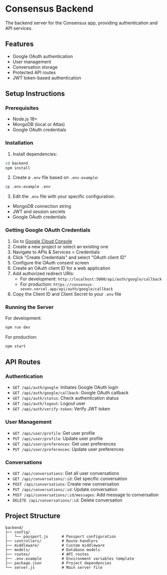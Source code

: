 # Consensus Backend

The backend server for the Consensus app, providing authentication and API services.

## Features

- Google OAuth authentication
- User management
- Conversation storage
- Protected API routes
- JWT token-based authentication

## Setup Instructions

### Prerequisites

- Node.js 18+ 
- MongoDB (local or Atlas)
- Google OAuth credentials

### Installation

1. Install dependencies:
```bash
cd backend
npm install
```

2. Create a `.env` file based on `.env.example`:
```bash
cp .env.example .env
```

3. Edit the `.env` file with your specific configuration:
- MongoDB connection string
- JWT and session secrets
- Google OAuth credentials

### Getting Google OAuth Credentials

1. Go to [Google Cloud Console](https://console.cloud.google.com/)
2. Create a new project or select an existing one
3. Navigate to APIs & Services > Credentials
4. Click "Create Credentials" and select "OAuth client ID"
5. Configure the OAuth consent screen
6. Create an OAuth client ID for a web application
7. Add authorized redirect URIs:
   - For development: `http://localhost:5000/api/auth/google/callback`
   - For production: `https://consensus-seven.vercel.app/api/auth/google/callback`
8. Copy the Client ID and Client Secret to your `.env` file

### Running the Server

For development:
```bash
npm run dev
```

For production:
```bash
npm start
```

## API Routes

### Authentication

- `GET /api/auth/google`: Initiates Google OAuth login
- `GET /api/auth/google/callback`: Google OAuth callback
- `GET /api/auth/status`: Check authentication status
- `GET /api/auth/logout`: Logout user
- `GET /api/auth/verify-token`: Verify JWT token

### User Management

- `GET /api/user/profile`: Get user profile
- `PUT /api/user/profile`: Update user profile
- `GET /api/user/preferences`: Get user preferences
- `PUT /api/user/preferences`: Update user preferences

### Conversations

- `GET /api/conversations`: Get all user conversations
- `GET /api/conversations/:id`: Get specific conversation
- `POST /api/conversations`: Create new conversation
- `PUT /api/conversations/:id`: Update conversation
- `POST /api/conversations/:id/messages`: Add message to conversation
- `DELETE /api/conversations/:id`: Delete conversation

## Project Structure

```
backend/
├── config/
│   └── passport.js      # Passport configuration
├── controllers/         # Route handlers
├── middleware/          # Custom middleware
├── models/              # Database models
├── routes/              # API routes
├── .env.example         # Environment variables template
├── package.json         # Project dependencies
└── server.js            # Main server file
```
